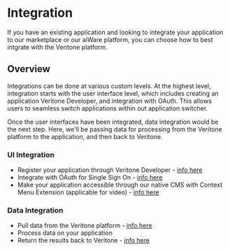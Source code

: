 # Integration

If you have an existing application and looking to integrate your application to our marketplace or our aiWare platform, you can choose how to best intgrate with the Veritone platform.

## Overview

Integrations can be done at various custom levels.  At the highest level, integration starts with the user interface level, which includes creating an application Veritone Developer, and integration with OAuth.  This allows users to seamless switch applications within out application switcher.

Once the user interfaces have been integrated, data integration would be the next step.  Here, we'll be passing data for processing from the Veritone platform to the application, and then back to Veritone.

### UI Integration

* Register your application through Veritone Developer - [info here](http://docs.veritone.com/#/applications/quick-start/step-1)
* Integrate with OAuth for Single Sign On - [info here](http://docs.veritone.com/#/applications/oauth)
* Make your application accessible through our native CMS with Context Menu Extension (applicable for video) - [info here](http://docs.veritone.com/#/applications/context-menu-extensions)

### Data Integration

* Pull data from the Veritone platform - [info here](http://docs.veritone.com/#/applications/context-menu-extensions?id=handling-the-redirect-url)
* Process data on your application
* Return the results back to Veritone - [info here](https://docs.veritone.com/#/apis/tutorials/engine-results)
